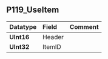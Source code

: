 ## P119\_UseItem ##
| **Datatype** | **Field** | **Comment** |
|:-------------|:----------|:------------|
| **UInt16** | Header |  |
| **UInt32** | ItemID |  |
